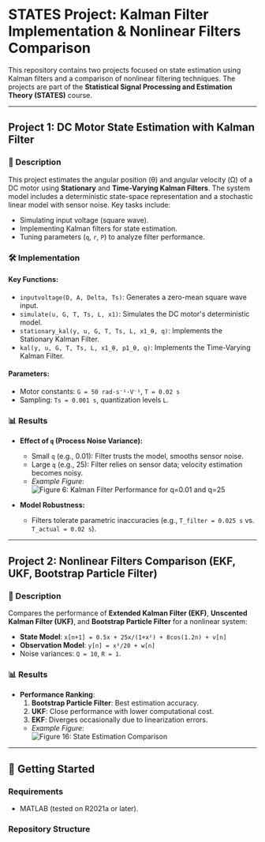 # STATES Project: Kalman Filter Implementation & Nonlinear Filters Comparison

This repository contains two projects focused on state estimation using Kalman filters and a comparison of nonlinear filtering techniques. The projects are part of the **Statistical Signal Processing and Estimation Theory (STATES)** course.

---

## Project 1: DC Motor State Estimation with Kalman Filter

### 📝 Description  
This project estimates the angular position (θ) and angular velocity (Ω) of a DC motor using **Stationary** and **Time-Varying Kalman Filters**. The system model includes a deterministic state-space representation and a stochastic linear model with sensor noise. Key tasks include:  
- Simulating input voltage (square wave).  
- Implementing Kalman filters for state estimation.  
- Tuning parameters (`q`, `r`, `P`) to analyze filter performance.  

### 🛠️ Implementation  
#### Key Functions:  
- `inputvoltage(D, A, Delta, Ts)`: Generates a zero-mean square wave input.  
- `simulate(u, G, T, Ts, L, x1)`: Simulates the DC motor's deterministic model.  
- `stationary_kal(y, u, G, T, Ts, L, x1_θ, q)`: Implements the Stationary Kalman Filter.  
- `kal(y, u, G, T, Ts, L, x1_θ, p1_θ, q)`: Implements the Time-Varying Kalman Filter.  

#### Parameters:  
- Motor constants: `G = 50 rad·s⁻¹·V⁻¹`, `T = 0.02 s`  
- Sampling: `Ts = 0.001 s`, quantization levels `L`.  

### 📊 Results  
- **Effect of `q` (Process Noise Variance):**  
  - Small `q` (e.g., 0.01): Filter trusts the model, smooths sensor noise.  
  - Large `q` (e.g., 25): Filter relies on sensor data; velocity estimation becomes noisy.  
  - *Example Figure*:  
    ![Figure 6: Kalman Filter Performance for q=0.01 and q=25](figures/figure6.png)  

- **Model Robustness:**  
  - Filters tolerate parametric inaccuracies (e.g., `T_filter = 0.025 s` vs. `T_actual = 0.02 s`).  

---

## Project 2: Nonlinear Filters Comparison (EKF, UKF, Bootstrap Particle Filter)

### 📝 Description  
Compares the performance of **Extended Kalman Filter (EKF)**, **Unscented Kalman Filter (UKF)**, and **Bootstrap Particle Filter** for a nonlinear system:  
- **State Model**: `x[n+1] = 0.5x + 25x/(1+x²) + 8cos(1.2n) + v[n]`  
- **Observation Model**: `y[n] = x²/20 + w[n]`  
- Noise variances: `Q = 10`, `R = 1`.  

### 📊 Results  
- **Performance Ranking**:  
  1. **Bootstrap Particle Filter**: Best estimation accuracy.  
  2. **UKF**: Close performance with lower computational cost.  
  3. **EKF**: Diverges occasionally due to linearization errors.  
  - *Example Figure*:  
    ![Figure 16: State Estimation Comparison](figures/figure16.png)  

---

## 🚀 Getting Started  
### Requirements  
- MATLAB (tested on R2021a or later).  

### Repository Structure  
